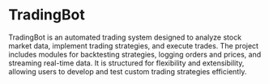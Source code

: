 # TradingBot

TradingBot is an automated trading system designed to analyze stock market data, implement trading strategies, and execute trades. The project includes modules for backtesting strategies, logging orders and prices, and streaming real-time data. It is structured for flexibility and extensibility, allowing users to develop and test custom trading strategies efficiently. 
